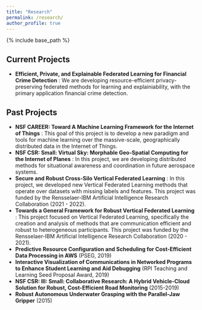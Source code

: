 ```yaml
---
title: "Research"
permalink: /research/
author_profile: true
---
```


{% include base_path %}

## Current Projects
* **Efficient, Private, and Explainable Federated Learning for Financial Crime Detection** : We are developing resource-efficient 
privacy-preserving federated methods for learning and explainiability, with the primary application financial crime detection. 



## Past Projects
* **NSF CAREER: Toward A Machine Learning Framework for the Internet of Things** : This goal of this project is to
   develop a new paradigm and tools for machine learning over the massive-scale, geographically distributed data in the Internet of Things.
* **NSF CSR: Small: Virtual Sky: Morphable Geo-Spatial Computing for the Internet of Planes** : In this project, we are developing distributed methods 
for situational awareness and coordination in future aerospace systems.
* **Secure and Robust Cross-Silo Vertical Federated Learning** : In this project, we developed new Vertical Federated Learning methods 
that operate over datasets with missing labels and features. This project was funded by the Rensselaer-IBM Artificial Intelligence Research Collaboration (2021 - 2022).
* **Towards a General Framework for Robust Vertical Federated Learning** : This project focused on Vertical Federated Learning, specifically the creation and 
analysis of methods that are communication efficient and robust to heterogeneous participants. 
This project was funded by the Rensselaer-IBM Artificial Intelligence Research Collaboration (2020 - 2021).
* **Predictive Resource Configuration and Scheduling for Cost-Efficient Data Processing in AWS** (PSEG, 2019)
* **Interactive Visualization of Communications in Networked Programs to Enhance Student Learning and Aid Debugging** (RPI Teaching and Learning Seed Proposal Award, 2019)
* **NSF CSR: III: Small:  Collaborative Research:  A Hybrid Vehicle-Cloud Solution for Robust, Cost-Efficient Road Monitoring** (2015-2019)
* **Robust Autonomous Underwater Grasping with the Parallel-Jaw Gripper** (2015) 

